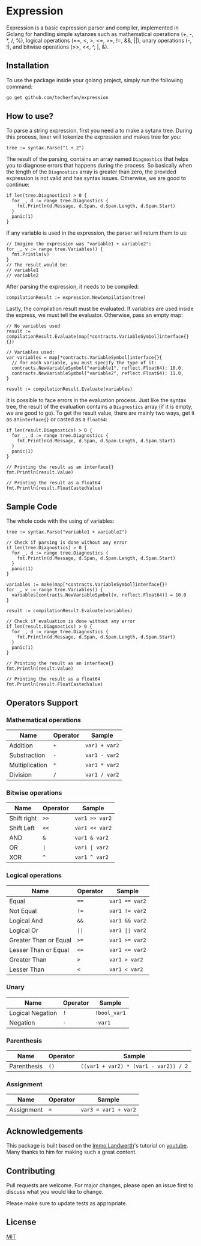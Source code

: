 # Expression

Expression is a basic expression parser and compiler, implemented in Golang for handling simple sytanxes such as mathematical operations (+, -, *, /, %), logical operations (==, <, >, <=, >=, !=, &&, ||), unary operations (-, !), and bitwise operations (>>, <<, ^, |, &).

## Installation

To use the package inside your golang project, simply run the following command:

```sh
go get github.com/techerfan/expression
```

## How to use?

To parse a string expression, first you need a to make a sytanx tree. During this process, lexer will tokenize the expression and makes tree for you:

```Golang
tree := syntax.Parse("1 + 2")
```

The result of the parsing, contains an array named `Diagnostics` that helps you to diagnose errors that happens during the process. So basically when the length of the `Diagnostics` array is greater than zero, the provided expression is not valid and has syntax issues. Otherwise, we are good to continue:

```Golang
if len(tree.Diagnostics) > 0 {
  for _, d := range tree.Diagnostics {
    fmt.Println(d.Message, d.Span, d.Span.Length, d.Span.Start)
  }
  panic(1)
}
```

If any variable is used in the expression, the parser will return them to us:

```Golang
// Imagine the expression was "variable1 + variable2":
for _, v := range tree.Variables() {
  fmt.Println(v)
}
// The result would be:
// variable1
// variable2
```

After parsing the expression, it needs to be compiled:

```Golang
compilationResult := expression.NewCompilation(tree)
```

Lastly, the compilation result must be evaluated. If variables are used inside the express, we must tell the evaluator. Otherwise, pass an empty map:

```Golang
// No variables used 
result := compilationResult.Evaluate(map[*contracts.VariableSymbol]interface{}{})

// Variables used:
var variables = map[*contracts.VariableSymbol]interface{}{
  // for each variable, you must specify the type of it:
  contracts.NewVariableSymbol("variable1", reflect.Float64): 10.0,
  contracts.NewVariableSymbol("variable2", reflect.Float64): 11.0,
}

result := compilationResult.Evaluate(variables)
```

It is possible to face errors in the evaluation process. Just like the syntax tree, the result of the evaluation contains a `Diagnostics` array (if it is empty, we are good to go). To get the result value, there are mainly two ways, get it as an`interface{}` or casted as a `float64`:

```Golang
if len(result.Diagnostics) > 0 {
  for _, d := range tree.Diagnostics {
    fmt.Println(d.Message, d.Span, d.Span.Length, d.Span.Start)
  }
  panic(1)
}

// Printing the result as an interface{}
fmt.Println(result.Value)

// Printing the result as a float64
fmt.Println(result.FloatCastedValue)
```

## Sample Code

The whole code with the using of variables:

```Golang
tree := syntax.Parse("variable1 + variable2")

// Check if parsing is done without any error
if len(tree.Diagnostics) > 0 {
  for _, d := range tree.Diagnostics {
    fmt.Println(d.Message, d.Span, d.Span.Length, d.Span.Start)
  }
  panic(1)
}

variables := make(map[*contracts.VariableSymbol]interface{})
for _, v := range tree.Variables() {
  variables[contracts.NewVariableSymbol(v, reflect.Float64)] = 10.0  
}

result := compilationResult.Evaluate(variables)

// Check if evaluation is done without any error
if len(result.Diagnostics) > 0 {
  for _, d := range tree.Diagnostics {
    fmt.Println(d.Message, d.Span, d.Span.Length, d.Span.Start)
  }
  panic(1)
}

// Printing the result as an interface{}
fmt.Println(result.Value)

// Printing the result as a float64
fmt.Println(result.FloatCastedValue)
```

## Operators Support

### Mathematical operations

|Name|Operator|Sample|
| -------- | ------- | -------- |
|Addition|`+`|`var1 + var2`|
|Substraction|`-`| `var1 - var2`|
|Multiplication|`*`|`var1 * var2`|
|Division|`/`|`var1 / var2`|

### Bitwise operations

|Name|Operator|Sample|
| -------- | ------- | -------- |
|Shift right|`>>`|`var1 >> var2`|
|Shift Left|`<<`|`var1 << var2`|
|AND|`&`|`var1 & var2`|
|OR|`\|`|`var1 \| var2`|
|XOR|`^`|`var1 ^ var2`|

### Logical operations

|Name|Operator|Sample|
| -------- | ------- | -------- |
|Equal|`==`| `var1 == var2`|
|Not Equal|`!=`| `var1 != var2`|
|Logical And|`&&`| `var1 && var2`|
|Logical Or|`\|\|`| `var1 \|\| var2`|
|Greater Than or Equal|`>=`| `var1 >= var2`|
|Lesser Than or Equal|`<=`| `var1 <= var2`|
|Greater Than|`>`|`var1 > var2`|
|Lesser Than|`<`|`var1 < var2`|

### Unary

|Name|Operator|Sample|
| -------- | ------- | -------- |
|Logical Negation|`!`|`!bool_var1`|
|Negation|`-`|`-var1`|

### Parenthesis

|Name|Operator|Sample|
| -------- | ------- | -------- |
|Parenthesis|`()`|`((var1 + var2) * (var1 - var2)) / 2`|

### Assignment

|Name|Operator|Sample|
| -------- | ------- | -------- |
|Assignment|`=`|`var3 = var1 + var2`|


## Acknowledgements

This package is built based on the [Immo Landwerth](https://github.com/terrajobst)'s tutorial on [youtube](https://www.youtube.com/playlist?list=PLRAdsfhKI4OWNOSfS7EUu5GRAVmze1t2y). Many thanks to him for making such a great content.

## Contributing

Pull requests are welcome. For major changes, please open an issue first to discuss what you would like to change.

Please make sure to update tests as appropriate.

## License

[MIT](/LICENSE)

